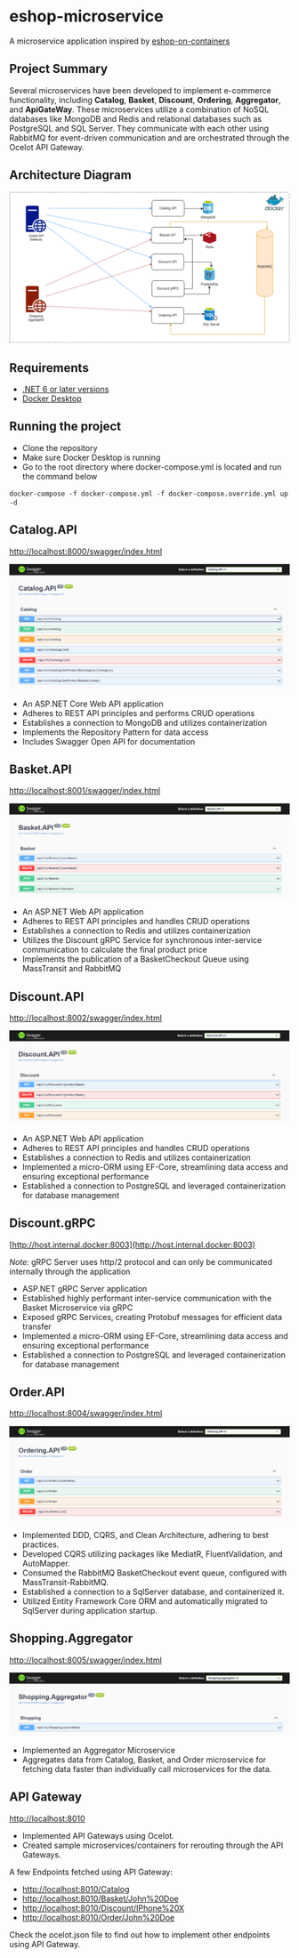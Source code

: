 # eshop-microservice
A microservice application inspired by [eshop-on-containers](https://github.com/dotnet-architecture/eShopOnContainers)

## Project Summary
Several microservices have been developed to implement e-commerce functionality, including **Catalog**, **Basket**, **Discount**, **Ordering**, **Aggregator**, and **ApiGateWay**. These microservices utilize a combination of NoSQL databases like MongoDB and Redis and relational databases such as PostgreSQL and SQL Server. They communicate with each other using RabbitMQ for event-driven communication and are orchestrated through the Ocelot API Gateway.

## Architecture Diagram
![Architecture Diagram](https://github.com/Tahsin716/eshop-microservice/blob/main/docs/img/eshop-microservice-system-design.png)

## Requirements

* [.NET 6 or later versions](https://dotnet.microsoft.com/download/dotnet-core/6.0)
* [Docker Desktop](https://www.docker.com/products/docker-desktop)

## Running the project
* Clone the repository
* Make sure Docker Desktop is running
* Go to the root directory where docker-compose.yml is located and run the command below
```console
docker-compose -f docker-compose.yml -f docker-compose.override.yml up -d
```

## Catalog.API
[http://localhost:8000/swagger/index.html](http://localhost:8000/swagger/index.html)

![Catalog.API](https://github.com/Tahsin716/eshop-microservice/blob/main/docs/img/catalog-api.PNG)

* An ASP.NET Core Web API application
* Adheres to REST API principles and performs CRUD operations
* Establishes a connection to MongoDB and utilizes containerization
* Implements the Repository Pattern for data access
* Includes Swagger Open API for documentation

## Basket.API
[http://localhost:8001/swagger/index.html](http://localhost:8001/swagger/index.html)

![Basket.API](https://github.com/Tahsin716/eshop-microservice/blob/main/docs/img/basket-api.PNG)

- An ASP.NET Web API application
- Adheres to REST API principles and handles CRUD operations
- Establishes a connection to Redis and utilizes containerization
- Utilizes the Discount gRPC Service for synchronous inter-service communication to calculate the final product price
- Implements the publication of a BasketCheckout Queue using MassTransit and RabbitMQ

## Discount.API
[http://localhost:8002/swagger/index.html](http://localhost:8002/swagger/index.html)

![Discount.API](https://github.com/Tahsin716/eshop-microservice/blob/main/docs/img/discount-api.PNG)

- An ASP.NET Web API application
- Adheres to REST API principles and handles CRUD operations
- Establishes a connection to Redis and utilizes containerization
- Implemented a micro-ORM using EF-Core, streamlining data access and ensuring exceptional performance
- Established a connection to PostgreSQL and leveraged containerization for database management

## Discount.gRPC
[http://host.internal.docker:8003](http://host.internal.docker:8003)

_Note:_ gRPC Server uses http/2 protocol and can only be communicated internally through the application

- ASP.NET gRPC Server application
- Established highly performant inter-service communication with the Basket Microservice via gRPC
- Exposed gRPC Services, creating Protobuf messages for efficient data transfer
- Implemented a micro-ORM using EF-Core, streamlining data access and ensuring exceptional performance
- Established a connection to PostgreSQL and leveraged containerization for database management

## Order.API

[http://localhost:8004/swagger/index.html](http://localhost:8004/swagger/index.html)

![Order.API](https://github.com/Tahsin716/eshop-microservice/blob/main/docs/img/order-api.PNG)

- Implemented DDD, CQRS, and Clean Architecture, adhering to best practices.
- Developed CQRS utilizing packages like MediatR, FluentValidation, and AutoMapper.
- Consumed the RabbitMQ BasketCheckout event queue, configured with MassTransit-RabbitMQ.
- Established a connection to a SqlServer database, and containerized it.
- Utilized Entity Framework Core ORM and automatically migrated to SqlServer during application startup.

## Shopping.Aggregator

[http://localhost:8005/swagger/index.html](http://localhost:8005/swagger/index.html)

![Shopping.Aggregator](https://github.com/Tahsin716/eshop-microservice/blob/main/docs/img/shopping-aggregator.PNG)

- Implemented an Aggregator Microservice
- Aggregates data from Catalog, Basket, and Order microservice for fetching data faster than individually call microservices for the data.

## API Gateway

[http://localhost:8010](http://localhost:8010)

- Implemented API Gateways using Ocelot.
- Created sample microservices/containers for rerouting through the API Gateways.

A few Endpoints fetched using API Gateway:
 - [http://localhost:8010/Catalog](http://localhost:8010/Catalog)
 - [http://localhost:8010/Basket/John%20Doe](http://localhost:8010/Basket/John%20Doe)
 - [http://localhost:8010/Discount/IPhone%20X](http://localhost:8010/Discount/IPhone%20X)
 - [http://localhost:8010/Order/John%20Doe](http://localhost:8010/Order/John%20Doe)

Check the ocelot.json file to find out how to implement other endpoints using API Gateway.
